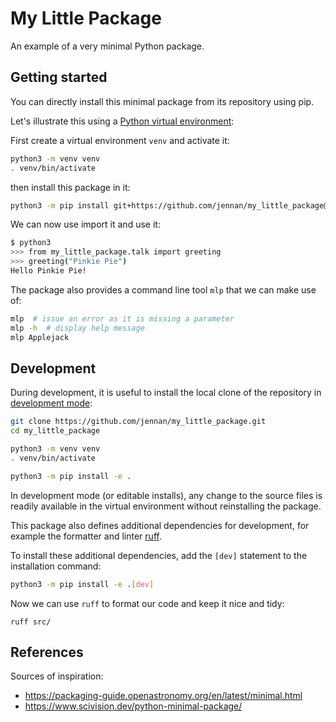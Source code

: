 # My Little Package

An example of a very minimal Python package.


## Getting started

You can directly install this minimal package from its repository using pip.

Let's illustrate this using a [Python virtual environment](https://docs.python.org/3/library/venv.html):

First create a virtual environment `venv` and activate it:

```bash
python3 -m venv venv
. venv/bin/activate
```

then install this package in it:

```bash
python3 -m pip install git+https://github.com/jennan/my_little_package@v0.1.2
```

We can now use import it and use it:

```bash
$ python3
>>> from my_little_package.talk import greeting
>>> greeting("Pinkie Pie")
Hello Pinkie Pie!
```

The package also provides a command line tool `mlp` that we can make use of:

```bash
mlp  # issue an error as it is missing a parameter
mlp -h  # display help message
mlp Applejack
```


## Development

During development, it is useful to install the local clone of the repository in [development mode](https://setuptools.pypa.io/en/latest/userguide/development_mode.html):

```bash
git clone https://github.com/jennan/my_little_package.git
cd my_little_package

python3 -m venv venv
. venv/bin/activate

python3 -m pip install -e .
```

In development mode (or editable installs), any change to the source files is readily available in the virtual environment without reinstalling the package.

This package also defines additional dependencies for development, for example the formatter and linter [ruff](https://github.com/astral-sh/ruff).

To install these additional dependencies, add the `[dev]` statement to the installation command:

```bash
python3 -m pip install -e .[dev]
```

Now we can use `ruff` to format our code and keep it nice and tidy:

```
ruff src/
```


## References

Sources of inspiration:

- https://packaging-guide.openastronomy.org/en/latest/minimal.html
- https://www.scivision.dev/python-minimal-package/
